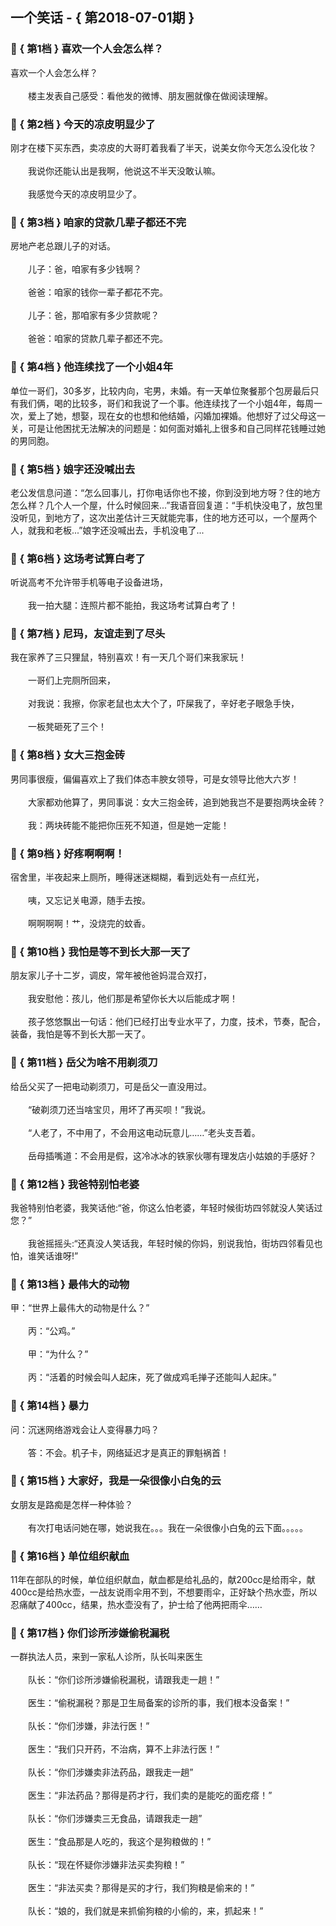 ## 一个笑话 - { 第2018-07-01期 }
</hr>

### :jack_o_lantern: { 第1档 } 喜欢一个人会怎么样？
喜欢一个人会怎么样？<br/><br/>　　楼主发表自己感受：看他发的微博、朋友圈就像在做阅读理解。


### :jack_o_lantern: { 第2档 } 今天的凉皮明显少了
刚才在楼下买东西，卖凉皮的大哥盯着我看了半天，说美女你今天怎么没化妆？<br/><br/>　　我说你还能认出是我啊，他说这不半天没敢认嘛。<br/><br/>　　我感觉今天的凉皮明显少了。


### :jack_o_lantern: { 第3档 } 咱家的贷款几辈子都还不完
房地产老总跟儿子的对话。<br/><br/>　　儿子：爸，咱家有多少钱啊？<br/><br/>　　爸爸：咱家的钱你一辈子都花不完。<br/><br/>　　儿子：爸，那咱家有多少贷款呢？<br/><br/>　　爸爸：咱家的贷款几辈子都还不完。


### :jack_o_lantern: { 第4档 } 他连续找了一个小姐4年
单位一哥们，30多岁，比较内向，宅男，未婚。有一天单位聚餐那个包房最后只有我们俩，喝的比较多，哥们和我说了一个事。他连续找了一个小姐4年，每周一次，爱上了她，想娶，现在女的也想和他结婚，闪婚加裸婚。他想好了过父母这一关，可是让他困扰无法解决的问题是：如何面对婚礼上很多和自己同样花钱睡过她的男同胞。


### :jack_o_lantern: { 第5档 } 娘字还没喊出去
老公发信息问道：“怎么回事儿，打你电话你也不接，你到没到地方呀？住的地方怎么样？几个人一个屋，什么时候回来...”我语音回复道：“手机快没电了，放包里没听见，到地方了，这次出差估计三天就能完事，住的地方还可以，一个屋两个人，就我和老板...”娘字还没喊出去，手机没电了...


### :jack_o_lantern: { 第6档 } 这场考试算白考了
听说高考不允许带手机等电子设备进场，<br/><br/>　　我一拍大腿：连照片都不能拍，我这场考试算白考了！


### :jack_o_lantern: { 第7档 } 尼玛，友谊走到了尽头
我在家养了三只狸鼠，特别喜欢！有一天几个哥们来我家玩！<br/><br/>　　一哥们上完厕所回来，<br/><br/>　　对我说：我擦，你家老鼠也太大个了，吓屎我了，辛好老子眼急手快，<br/><br/>　　一板凳砸死了三个！


### :jack_o_lantern: { 第8档 } 女大三抱金砖
男同事很瘦，偏偏喜欢上了我们体态丰腴女领导，可是女领导比他大六岁！<br/><br/>　　大家都劝他算了，男同事说：女大三抱金砖，追到她我岂不是要抱两块金砖？<br/><br/>　　我：两块砖能不能把你压死不知道，但是她一定能！


### :jack_o_lantern: { 第9档 } 好疼啊啊啊！
宿舍里，半夜起来上厕所，睡得迷迷糊糊，看到远处有一点红光，<br/><br/>　　咦，又忘记关电源，随手去按。<br/><br/>　　啊啊啊啊！艹，没烧完的蚊香。


### :jack_o_lantern: { 第10档 } 我怕是等不到长大那一天了
朋友家儿子十二岁，调皮，常年被他爸妈混合双打，<br/><br/>　　我安慰他：孩儿，他们那是希望你长大以后能成才啊！<br/><br/>　　孩子悠悠飘出一句话：他们已经打出专业水平了，力度，技术，节奏，配合，装备，我怕是等不到长大那一天了。


### :jack_o_lantern: { 第11档 } 岳父为啥不用剃须刀
给岳父买了一把电动剃须刀，可是岳父一直没用过。<br/><br/>　　“破剃须刀还当啥宝贝，用坏了再买呗！”我说。<br/><br/>　　“人老了，不中用了，不会用这电动玩意儿……”老头支吾着。<br/><br/>　　岳母插嘴道：不会用是假，这冷冰冰的铁家伙哪有理发店小姑娘的手感好？


### :jack_o_lantern: { 第12档 } 我爸特别怕老婆
我爸特别怕老婆，我笑话他:“爸，你这么怕老婆，年轻时候街坊四邻就没人笑话过您？”<br/><br/>　　我爸摇摇头:“还真没人笑话我，年轻时候的你妈，别说我怕，街坊四邻看见也怕，谁笑话谁呀!”


### :jack_o_lantern: { 第13档 } 最伟大的动物
甲：“世界上最伟大的动物是什么？”<br/><br/>　　丙：“公鸡。”<br/><br/>　　甲：“为什么？”<br/><br/>　　丙：“活着的时候会叫人起床，死了做成鸡毛掸子还能叫人起床。”


### :jack_o_lantern: { 第14档 } 暴力
问：沉迷网络游戏会让人变得暴力吗？<br/><br/>　　答：不会。机子卡，网络延迟才是真正的罪魁祸首！


### :jack_o_lantern: { 第15档 } 大家好，我是一朵很像小白兔的云
女朋友是路痴是怎样一种体验？<br/><br/>　　有次打电话问她在哪，她说我在。。。我在一朵很像小白兔的云下面。。。。。


### :jack_o_lantern: { 第16档 } 单位组织献血
11年在部队的时候，单位组织献血，献血都是给礼品的，献200cc是给雨伞，献400cc是给热水壶，一战友说雨伞用不到，不想要雨伞，正好缺个热水壶，所以忍痛献了400cc，结果，热水壶没有了，护士给了他两把雨伞……<br/>


### :jack_o_lantern: { 第17档 } 你们诊所涉嫌偷税漏税
一群执法人员，来到一家私人诊所，队长叫来医生<br/><br/>　　队长：“你们诊所涉嫌偷税漏税，请跟我走一趟！”<br/><br/>　　医生：“偷税漏税？那是卫生局备案的诊所的事，我们根本没备案！”<br/><br/>　　队长：“你们涉嫌，非法行医！”<br/><br/>　　医生：“我们只开药，不治病，算不上非法行医！”<br/><br/>　　队长：“你们涉嫌卖非法药品，跟我走一趟”<br/><br/>　　医生：“非法药品？那得是药才行，我们卖的是能吃的面疙瘩！”<br/><br/>　　队长：“你们涉嫌卖三无食品，请跟我走一趟”<br/><br/>　　医生：“食品那是人吃的，我这个是狗粮做的！”<br/><br/>　　队长：“现在怀疑你涉嫌非法买卖狗粮！”<br/><br/>　　医生：“非法买卖？那得是买的才行，我们狗粮是偷来的！”<br/><br/>　　队长：“娘的，我们就是来抓偷狗粮的小偷的，来，抓起来！”


